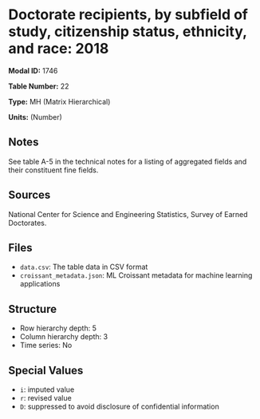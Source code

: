 # Doctorate recipients, by subfield of study, citizenship status, ethnicity, and race: 2018

**Modal ID:** 1746

**Table Number:** 22

**Type:** MH (Matrix Hierarchical)

**Units:** (Number)

## Notes

See table A-5 in the technical notes for a listing of aggregated fields and their constituent fine fields.

## Sources

National Center for Science and Engineering Statistics, Survey of Earned Doctorates.

## Files

- `data.csv`: The table data in CSV format
- `croissant_metadata.json`: ML Croissant metadata for machine learning applications

## Structure

- Row hierarchy depth: 5
- Column hierarchy depth: 3
- Time series: No

## Special Values

- `i`: imputed value
- `r`: revised value
- `D`: suppressed to avoid disclosure of confidential information
